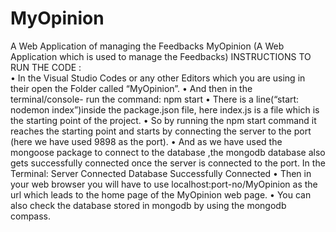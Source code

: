 # MyOpinion
A Web Application of managing the Feedbacks
MyOpinion (A Web  Application  which  is  used  to   manage  the Feedbacks)
INSTRUCTIONS   TO  RUN  THE  CODE :</br>
•	In the Visual Studio Codes or any other Editors  which you are using in their open the Folder called “MyOpinion”.
•	And then in the terminal/console- run the command: 
npm start 
•	There is a line(“start: nodemon index”)inside the package.json file,
here index.js is a file which is the starting point of the project. 
•	So by running the npm start command it reaches the starting point and starts by connecting the server to the port (here we have used 9898 as the port).
•	And as we have used the mongoose package to connect to the database ,the mongodb database also gets successfully connected once the server is connected to the port.
In the Terminal:
Server Connected
Database Successfully Connected
•	Then in your web browser you will have to use localhost:port-no/MyOpinion as the url which leads to the home page of the MyOpinion web page.
•	You can also check the database stored in mongodb by using the mongodb compass.
